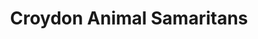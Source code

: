 ---
title: "Croydon Animal Samaritans"
url: /croydon/croydon-animal-samaritans/
shop: Gebrauchtwaren
---